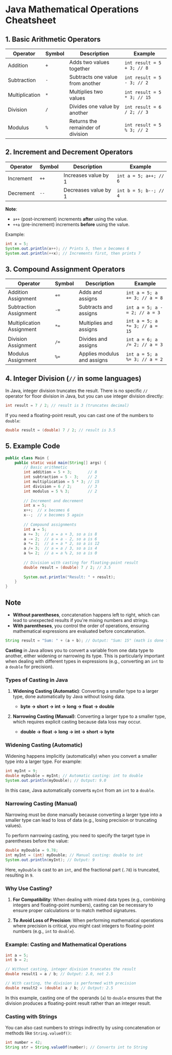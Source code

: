 
# Java Mathematical Operations Cheatsheet

## 1. Basic Arithmetic Operators

| Operator | Symbol | Description | Example |
|----------|--------|-------------|---------|
| Addition | `+`    | Adds two values together | `int result = 5 + 3; // 8` |
| Subtraction | `-`  | Subtracts one value from another | `int result = 5 - 3; // 2` |
| Multiplication | `*` | Multiplies two values | `int result = 5 * 3; // 15` |
| Division | `/`   | Divides one value by another | `int result = 6 / 2; // 3` |
| Modulus | `%`    | Returns the remainder of division | `int result = 5 % 3; // 2` |

## 2. Increment and Decrement Operators

| Operator | Symbol | Description | Example |
|----------|--------|-------------|---------|
| Increment | `++`  | Increases value by 1 | `int a = 5; a++; // 6` |
| Decrement | `--`  | Decreases value by 1 | `int b = 5; b--; // 4` |

**Note**: 
- `a++` (post-increment) increments **after** using the value.
- `++a` (pre-increment) increments **before** using the value.

Example:
```java
int x = 5;
System.out.println(x++); // Prints 5, then x becomes 6
System.out.println(++x); // Increments first, then prints 7
```

## 3. Compound Assignment Operators

| Operator | Symbol | Description | Example |
|----------|--------|-------------|---------|
| Addition Assignment | `+=`  | Adds and assigns | `int a = 5; a += 3; // a = 8` |
| Subtraction Assignment | `-=` | Subtracts and assigns | `int a = 5; a -= 2; // a = 3` |
| Multiplication Assignment | `*=` | Multiplies and assigns | `int a = 5; a *= 3; // a = 15` |
| Division Assignment | `/=` | Divides and assigns | `int a = 6; a /= 2; // a = 3` |
| Modulus Assignment | `%=` | Applies modulus and assigns | `int a = 5; a %= 3; // a = 2` |

## 4. Integer Division (`//` in some languages)

In Java, integer division truncates the result. There is no specific `//` operator for floor division in Java, but you can use integer division directly:
```java
int result = 7 / 2; // result is 3 (truncates decimal)
```

If you need a floating-point result, you can cast one of the numbers to `double`:
```java
double result = (double) 7 / 2; // result is 3.5
```

## 5. Example Code

```java
public class Main {
    public static void main(String[] args) {
        // Basic arithmetic
        int addition = 5 + 3;       // 8
        int subtraction = 5 - 3;    // 2
        int multiplication = 5 * 3; // 15
        int division = 6 / 2;       // 3
        int modulus = 5 % 3;        // 2
        
        // Increment and decrement
        int x = 5;
        x++;  // x becomes 6
        x--;  // x becomes 5 again
        
        // Compound assignments
        int a = 5;
        a += 3;  // a = a + 3, so a is 8
        a -= 2;  // a = a - 2, so a is 6
        a *= 2;  // a = a * 2, so a is 12
        a /= 3;  // a = a / 3, so a is 4
        a %= 2;  // a = a % 2, so a is 0
        
        // Division with casting for floating-point result
        double result = (double) 7 / 2; // 3.5
        
        System.out.println("Result: " + result);
    }
}
```

## Note 
-   **Without parentheses**, concatenation happens left to right, which can lead to unexpected results if you're mixing numbers and strings.
-   **With parentheses**, you control the order of operations, ensuring mathematical expressions are evaluated before concatenation.

```java
String result = "Sum: " + (a + b); // Output: "Sum: 15" (math is done first)
```

**Casting** in Java allows you to convert a variable from one data type to another, either widening or narrowing its type. This is particularly important when dealing with different types in expressions (e.g., converting an `int` to a `double` for precision).

### Types of Casting in Java

1.  **Widening Casting (Automatic)**: Converting a smaller type to a larger type, done automatically by Java without losing data.
    
    -   **byte → short → int → long → float → double**
2.  **Narrowing Casting (Manual)**: Converting a larger type to a smaller type, which requires explicit casting because data loss may occur.
    
    -   **double → float → long → int → short → byte**

### Widening Casting (Automatic)

Widening happens implicitly (automatically) when you convert a smaller type into a larger type. For example:


```java 
int myInt = 9;
double myDouble = myInt; // Automatic casting: int to double
System.out.println(myDouble); // Output: 9.0
```

In this case, Java automatically converts `myInt` from an `int` to a `double`.

### Narrowing Casting (Manual)

Narrowing must be done manually because converting a larger type into a smaller type can lead to loss of data (e.g., losing precision or truncating values).

To perform narrowing casting, you need to specify the target type in parentheses before the value:

```java
double myDouble = 9.78;
int myInt = (int) myDouble; // Manual casting: double to int
System.out.println(myInt); // Output: 9
```

Here, `myDouble` is cast to an `int`, and the fractional part (`.78`) is truncated, resulting in `9`.

### Why Use Casting?

1.  **For Compatibility**: When dealing with mixed data types (e.g., combining integers and floating-point numbers), casting can be necessary to ensure proper calculations or to match method signatures.
    
2.  **To Avoid Loss of Precision**: When performing mathematical operations where precision is critical, you might cast integers to floating-point numbers (e.g., `int` to `double`).
    

### Example: Casting and Mathematical Operations
```java
int a = 5;
int b = 2;

// Without casting, integer division truncates the result
double result1 = a / b; // Output: 2.0, not 2.5

// With casting, the division is performed with precision
double result2 = (double) a / b; // Output: 2.5
```

In this example, casting one of the operands (`a`) to `double` ensures that the division produces a floating-point result rather than an integer result.

### Casting with Strings

You can also cast numbers to strings indirectly by using concatenation or methods like `String.valueOf()`:

```java
int number = 42;
String str = String.valueOf(number); // Converts int to String
```